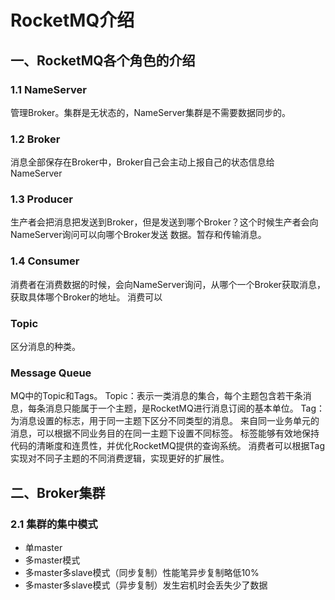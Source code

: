 # RocketMQ介绍
## 一、RocketMQ各个角色的介绍
### 1.1 NameServer
管理Broker。集群是无状态的，NameServer集群是不需要数据同步的。

### 1.2 Broker
消息全部保存在Broker中，Broker自己会主动上报自己的状态信息给NameServer

### 1.3 Producer
生产者会把消息把发送到Broker，但是发送到哪个Broker？这个时候生产者会向NameServer询问可以向哪个Broker发送
数据。暂存和传输消息。

### 1.4 Consumer
消费者在消费数据的时候，会向NameServer询问，从哪个一个Broker获取消息，获取具体哪个Broker的地址。
消费可以

### Topic
区分消息的种类。

### Message Queue


MQ中的Topic和Tags。
Topic：表示一类消息的集合，每个主题包含若干条消息，每条消息只能属于一个主题，是RocketMQ进行消息订阅的基本单位。
Tag：为消息设置的标志，用于同一主题下区分不同类型的消息。
    来自同一业务单元的消息，可以根据不同业务目的在同一主题下设置不同标签。
    标签能够有效地保持代码的清晰度和连贯性，并优化RocketMQ提供的查询系统。
    消费者可以根据Tag实现对不同子主题的不同消费逻辑，实现更好的扩展性。

## 二、Broker集群
### 2.1 集群的集中模式
* 单master
* 多master模式
* 多master多slave模式（同步复制）性能笔异步复制略低10%
* 多master多slave模式（异步复制）发生宕机时会丢失少了数据